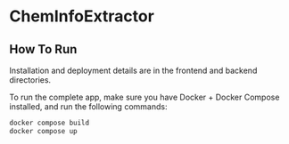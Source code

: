 # ChemInfoExtractor

## How To Run

Installation and deployment details are in the frontend and backend directories.

To run the complete app, make sure you have Docker + Docker Compose installed, and run the following commands:

```bash
docker compose build
docker compose up
```

